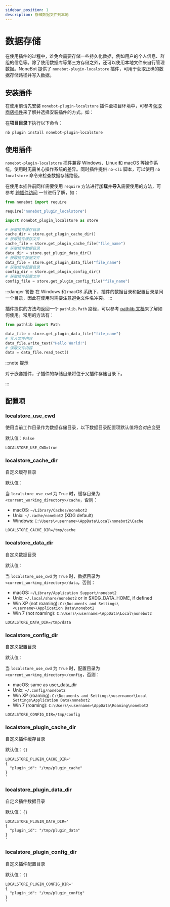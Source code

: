 ```yaml
---
sidebar_position: 1
description: 存储数据文件到本地
---
```


# 数据存储

在使用插件的过程中，难免会需要存储一些持久化数据，例如用户的个人信息、群组的信息等。除了使用数据库等第三方存储之外，还可以使用本地文件来自行管理数据。NoneBot 提供了 `nonebot-plugin-localstore` 插件，可用于获取正确的数据存储路径并写入数据。

## 安装插件

在使用前请先安装 `nonebot-plugin-localstore` 插件至项目环境中，可参考[获取商店插件](../tutorial/store.mdx#安装插件)来了解并选择安装插件的方式。如：

在**项目目录**下执行以下命令：

```bash
nb plugin install nonebot-plugin-localstore
```

## 使用插件

`nonebot-plugin-localstore` 插件兼容 Windows、Linux 和 macOS 等操作系统，使用时无需关心操作系统的差异。同时插件提供 `nb-cli` 脚本，可以使用 `nb localstore` 命令来检查数据存储路径。

在使用本插件前同样需要使用 `require` 方法进行**加载**并**导入**需要使用的方法，可参考 [跨插件访问](../advanced/requiring.md) 一节进行了解，如：

```python
from nonebot import require

require("nonebot_plugin_localstore")

import nonebot_plugin_localstore as store

# 获取插件缓存目录
cache_dir = store.get_plugin_cache_dir()
# 获取插件缓存文件
cache_file = store.get_plugin_cache_file("file_name")
# 获取插件数据目录
data_dir = store.get_plugin_data_dir()
# 获取插件数据文件
data_file = store.get_plugin_data_file("file_name")
# 获取插件配置目录
config_dir = store.get_plugin_config_dir()
# 获取插件配置文件
config_file = store.get_plugin_config_file("file_name")
```

:::danger 警告
在 Windows 和 macOS 系统下，插件的数据目录和配置目录是同一个目录，因此在使用时需要注意避免文件名冲突。
:::

插件提供的方法均返回一个 `pathlib.Path` 路径，可以参考 [pathlib 文档](https://docs.python.org/zh-cn/3/library/pathlib.html)来了解如何使用。常用的方法有：

```python
from pathlib import Path

data_file = store.get_plugin_data_file("file_name")
# 写入文件内容
data_file.write_text("Hello World!")
# 读取文件内容
data = data_file.read_text()
```

:::note 提示

对于嵌套插件，子插件的存储目录将位于父插件存储目录下。

:::

## 配置项

### localstore_use_cwd

使用当前工作目录作为数据存储目录，以下数据目录配置项默认值将会对应变更

默认值：`False`

```dotenv
LOCALSTORE_USE_CWD=true
```

### localstore_cache_dir

自定义缓存目录

默认值：

当 `localstore_use_cwd` 为 `True` 时，缓存目录为 `<current_working_directory>/cache`，否则：

- macOS: `~/Library/Caches/nonebot2`
- Unix: `~/.cache/nonebot2` (XDG default)
- Windows: `C:\Users\<username>\AppData\Local\nonebot2\Cache`

```dotenv
LOCALSTORE_CACHE_DIR=/tmp/cache
```

### localstore_data_dir

自定义数据目录

默认值：

当 `localstore_use_cwd` 为 `True` 时，数据目录为 `<current_working_directory>/data`，否则：

- macOS: `~/Library/Application Support/nonebot2`
- Unix: `~/.local/share/nonebot2` or in $XDG_DATA_HOME, if defined
- Win XP (not roaming): `C:\Documents and Settings\<username>\Application Data\nonebot2`
- Win 7 (not roaming): `C:\Users\<username>\AppData\Local\nonebot2`

```dotenv
LOCALSTORE_DATA_DIR=/tmp/data
```

### localstore_config_dir

自定义配置目录

默认值：

当 `localstore_use_cwd` 为 `True` 时，配置目录为 `<current_working_directory>/config`，否则：

- macOS: same as user_data_dir
- Unix: `~/.config/nonebot2`
- Win XP (roaming): `C:\Documents and Settings\<username>\Local Settings\Application Data\nonebot2`
- Win 7 (roaming): `C:\Users\<username>\AppData\Roaming\nonebot2`

```dotenv
LOCALSTORE_CONFIG_DIR=/tmp/config
```

### localstore_plugin_cache_dir

自定义插件缓存目录

默认值：`{}`

```dotenv
LOCALSTORE_PLUGIN_CACHE_DIR='
{
  "plugin_id": "/tmp/plugin_cache"
}
'
```

### localstore_plugin_data_dir

自定义插件数据目录

默认值：`{}`

```dotenv
LOCALSTORE_PLUGIN_DATA_DIR='
{
  "plugin_id": "/tmp/plugin_data"
}
'
```

### localstore_plugin_config_dir

自定义插件配置目录

默认值：`{}`

```dotenv
LOCALSTORE_PLUGIN_CONFIG_DIR='
{
  "plugin_id": "/tmp/plugin_config"
}
'
```
